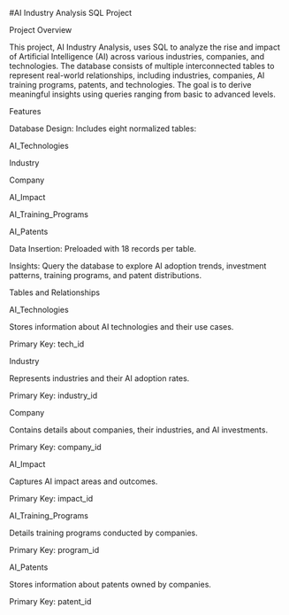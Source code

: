 #AI Industry Analysis SQL Project

Project Overview

This project, AI Industry Analysis, uses SQL to analyze the rise and impact of Artificial Intelligence (AI) across various industries, companies, and technologies. The database consists of multiple interconnected tables to represent real-world relationships, including industries, companies, AI training programs, patents, and technologies. The goal is to derive meaningful insights using queries ranging from basic to advanced levels.

Features

Database Design: Includes eight normalized tables:

AI_Technologies

Industry

Company

AI_Impact

AI_Training_Programs

AI_Patents

Data Insertion: Preloaded with 18 records per table.

Insights: Query the database to explore AI adoption trends, investment patterns, training programs, and patent distributions.

Tables and Relationships

AI_Technologies

Stores information about AI technologies and their use cases.

Primary Key: tech_id

Industry

Represents industries and their AI adoption rates.

Primary Key: industry_id

Company

Contains details about companies, their industries, and AI investments.

Primary Key: company_id

AI_Impact

Captures AI impact areas and outcomes.

Primary Key: impact_id

AI_Training_Programs

Details training programs conducted by companies.

Primary Key: program_id

AI_Patents

Stores information about patents owned by companies.

Primary Key: patent_id

